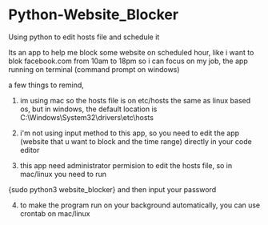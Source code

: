# Python-Website_Blocker
Using python to edit hosts file and schedule it

Its an app to help me block some website on scheduled hour,
like i want to blok facebook.com from 10am to 18pm so i can focus on my job,
the app running on terminal (command prompt on windows)

a few things to remind,

1. im using mac so the hosts file is on etc/hosts the same as linux based os,
but in windows, the default location is C:\Windows\System32\drivers\etc\hosts

2. i'm not using input method to this app, so you need to edit the app (website that u want to block and the time range) directly in your code editor

3. this app need administrator permision to edit the hosts file, so in mac/linux you need to run 

{sudo python3 website_blocker}
and then input your password

4. to make the program run on your background automatically, you can use crontab on mac/linux
